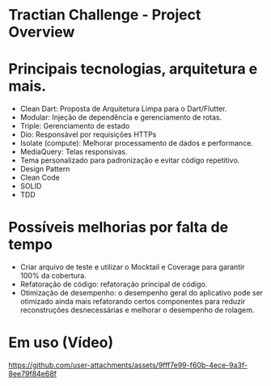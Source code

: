 # Tractian Challenge - Project Overview

# Principais tecnologias, arquitetura e mais.

- Clean Dart: Proposta de Arquitetura Limpa para o Dart/Flutter.
- Modular: Injeção de dependência e gerenciamento de rotas.
- Triple: Gerenciamento de estado
- Dio: Responsável por requisições HTTPs
- Isolate (compute): Melhorar processamento de dados e performance.
- MediaQuery: Telas responsivas.
- Tema personalizado para padronização e evitar código repetitivo.
- Design Pattern
- Clean Code
- SOLID
- TDD

# Possíveis melhorias por falta de tempo
- Criar arquivo de teste e utilizar o Mocktail e Coverage para garantir 100% da cobertura.
- Refatoração de código: refatoração principal de código.
- Otimização de desempenho: o desempenho geral do aplicativo pode ser otimizado ainda mais refatorando certos componentes para reduzir reconstruções desnecessárias e melhorar o desempenho de rolagem.


# Em uso (Vídeo)
https://github.com/user-attachments/assets/9fff7e99-f60b-4ece-9a3f-8ee79f84e68f

